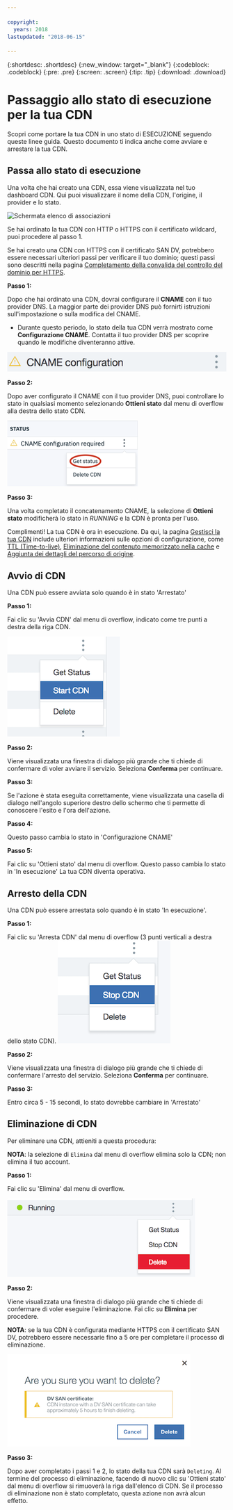 ```yaml
---

copyright:
  years: 2018
lastupdated: "2018-06-15"

---
```


{:shortdesc: .shortdesc}
{:new_window: target="_blank"}
{:codeblock: .codeblock}
{:pre: .pre}
{:screen: .screen}
{:tip: .tip}
{:download: .download}

# Passaggio allo stato di esecuzione per la tua CDN

Scopri come portare la tua CDN in uno stato di ESECUZIONE seguendo queste linee guida. Questo documento ti indica anche come avviare e arrestare la tua CDN.

## Passa allo stato di esecuzione

Una volta che hai creato una CDN, essa viene visualizzata nel tuo dashboard CDN. Qui puoi visualizzare il nome della CDN, l'origine, il provider e lo stato.  

 ![Schermata elenco di associazioni](images/mapping_list_cname.png)


Se hai ordinato la tua CDN con HTTP o HTTPS con il certificato wildcard, puoi procedere al passo 1.

Se hai creato una CDN con HTTPS con il certificato SAN DV, potrebbero essere necessari ulteriori passi per verificare il tuo dominio; questi passi sono descritti nella pagina [Completamento della convalida del controllo del dominio per HTTPS](how-to-https.html#completing-domain-control-validation-for-https).

**Passo 1:**

Dopo che hai ordinato una CDN, dovrai configurare il **CNAME** con il tuo provider DNS. La maggior parte dei provider DNS può fornirti istruzioni sull'impostazione o sulla modifica del CNAME.

   * Durante questo periodo, lo stato della tua CDN verrà mostrato come **Configurazione CNAME**. Contatta il tuo provider DNS per scoprire quando le modifiche diventeranno attive.

   ![Configurazione CNAME](images/cname-config.png)  

**Passo 2:**

Dopo aver configurato il CNAME con il tuo provider DNS, puoi controllare lo stato in qualsiasi momento selezionando **Ottieni stato** dal menu di overflow alla destra dello stato CDN.

  ![CNAME getStatus](images/cname-getstatus.png)  

**Passo 3:**

Una volta completato il concatenamento CNAME, la selezione di **Ottieni stato** modificherà lo stato in *RUNNING* e la CDN è pronta per l'uso.

Complimenti! La tua CDN è ora in esecuzione. Da qui, la pagina [Gestisci la tua CDN](how-to.html#manage-your-CDN) include ulteriori informazioni sulle opzioni di configurazione, come [TTL (Time-to-live)](how-to.html#setting-content-caching-time-using-time-to-live-), [Eliminazione del contenuto memorizzato nella cache](how-to.html#purging-cached-content) e [Aggiunta dei dettagli del percorso di origine](how-to.html#adding-origin-path-details).

## Avvio di CDN

Una CDN può essere avviata solo quando è in stato 'Arrestato'  

**Passo 1:**

Fai clic su 'Avvia CDN' dal menu di overflow, indicato come tre punti a destra della riga CDN.

  ![Menu di overflow](images/start_cdn.png)

**Passo 2:**

Viene visualizzata una finestra di dialogo più grande che ti chiede di confermare di voler avviare il servizio. Seleziona **Conferma** per continuare.

**Passo 3:**

Se l'azione è stata eseguita correttamente, viene visualizzata una casella di dialogo nell'angolo superiore destro dello schermo che ti permette di conoscere l'esito e l'ora dell'azione.

**Passo 4:**

Questo passo cambia lo stato in 'Configurazione CNAME'

**Passo 5:**

Fai clic su 'Ottieni stato' dal menu di overflow. Questo passo cambia lo stato in 'In esecuzione' La tua CDN diventa operativa.

## Arresto della CDN

Una CDN può essere arrestata solo quando è in stato 'In esecuzione'.

**Passo 1:**

Fai clic su 'Arresta CDN' dal menu di overflow (3 punti verticali a destra dello stato CDN).
 ![Menu di overflow](images/stop_cdn.png)

**Passo 2:**

Viene visualizzata una finestra di dialogo più grande che ti chiede di confermare l'arresto del servizio. Seleziona **Conferma** per continuare.

**Passo 3:**

Entro circa 5 - 15 secondi, lo stato dovrebbe cambiare in 'Arrestato'

## Eliminazione di CDN

Per eliminare una CDN, attieniti a questa procedura:

**NOTA**: la selezione di `Elimina` dal menu di overflow elimina solo la CDN; non elimina il tuo account.

**Passo 1:**

Fai clic su 'Elimina' dal menu di overflow.

 ![Menu di overflow - Elimina CDN](images/delete_cdn.png)

**Passo 2:**

Viene visualizzata una finestra di dialogo più grande che ti chiede di confermare di voler eseguire l'eliminazione. Fai clic su **Elimina** per procedere.

**NOTA**: se la tua CDN è configurata mediante HTTPS con il certificato SAN DV, potrebbero essere necessarie fino a 5 ore per completare il processo di eliminazione.

  ![Elimina con avvertenza](images/delete-with-warning.png)

**Passo 3:**

Dopo aver completato i passi 1 e 2, lo stato della tua CDN sarà `Deleting`. Al termine del processo di eliminazione, facendo di nuovo clic su 'Ottieni stato' dal menu di overflow si rimuoverà la riga dall'elenco di CDN. Se il processo di eliminazione non è stato completato, questa azione non avrà alcun effetto.
